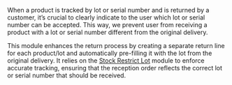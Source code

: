When a product is tracked by lot or serial number and is returned by a
customer, it’s crucial to clearly indicate to the user which lot or
serial number can be accepted. This way, we prevent user from receiving
a product with a lot or serial number different from the original
delivery.

This module enhances the return process by creating a separate return
line for each product/lot and automatically pre-filling it with the lot
from the original delivery. It relies on the [Stock Restrict
Lot](https://github.com/OCA/stock-logistics-workflow/tree/16.0/stock_restrict_lot)
module to enforce accurate tracking, ensuring that the reception order
reflects the correct lot or serial number that should be received.
